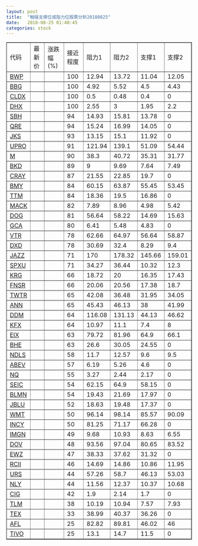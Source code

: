 ```yaml
---
layout: post
title:  "触碰支撑位或阻力位股票分析20180825"
date:   2018-08-25 01:40:45
categories: stock
---
```

<script type="text/javascript">
var stockList = []
stockList.push('gb_bwp');
stockList.push('gb_bbg');
stockList.push('gb_cldx');
stockList.push('gb_dhx');
stockList.push('gb_sbh');
stockList.push('gb_qre');
stockList.push('gb_jks');
stockList.push('gb_upro');
stockList.push('gb_m');
stockList.push('gb_bkd');
stockList.push('gb_cray');
stockList.push('gb_bmy');
stockList.push('gb_ttm');
stockList.push('gb_mack');
stockList.push('gb_dog');
stockList.push('gb_gca');
stockList.push('gb_vtr');
stockList.push('gb_dxd');
stockList.push('gb_jazz');
stockList.push('gb_spxu');
stockList.push('gb_krg');
stockList.push('gb_fnsr');
stockList.push('gb_twtr');
stockList.push('gb_ann');
stockList.push('gb_ddm');
stockList.push('gb_kfx');
stockList.push('gb_eix');
stockList.push('gb_bhe');
stockList.push('gb_ndls');
stockList.push('gb_abev');
stockList.push('gb_nq');
stockList.push('gb_seic');
stockList.push('gb_blmn');
stockList.push('gb_jblu');
stockList.push('gb_wmt');
stockList.push('gb_incy');
stockList.push('gb_imgn');
stockList.push('gb_dov');
stockList.push('gb_ewz');
stockList.push('gb_rcii');
stockList.push('gb_urs');
stockList.push('gb_nly');
stockList.push('gb_cig');
stockList.push('gb_tlm');
stockList.push('gb_tex');
stockList.push('gb_afl');
stockList.push('gb_tivo');
</script>
<table border="1">
 <tr>
 <td>代码</td>
 <td>最新价</td>
 <td>涨跌幅(%)</td>
 <td>接近程度</td>
 <td>阻力1</td>
 <td>阻力2</td>
 <td>支撑1</td>
 <td>支撑2</td>
</tr>
  <tr id="bwp" class="green">
  <td><a href="http://stock.finance.sina.com.cn/usstock/quotes/BWP.html" target="_blank">BWP</a></td><td></td><td></td><td>100</td><td>12.94</td><td>13.72</td><td>11.04</td><td>12.05</td></tr>
  <tr id="bbg" class="red">
  <td><a href="http://stock.finance.sina.com.cn/usstock/quotes/BBG.html" target="_blank">BBG</a></td><td></td><td></td><td>100</td><td>4.92</td><td>5.52</td><td>4.5</td><td>4.43</td></tr>
  <tr id="cldx" class="red">
  <td><a href="http://stock.finance.sina.com.cn/usstock/quotes/CLDX.html" target="_blank">CLDX</a></td><td></td><td></td><td>100</td><td>0.5</td><td>0.48</td><td>0.4</td><td>0</td></tr>
  <tr id="dhx" class="green">
  <td><a href="http://stock.finance.sina.com.cn/usstock/quotes/DHX.html" target="_blank">DHX</a></td><td></td><td></td><td>100</td><td>2.55</td><td>3</td><td>1.95</td><td>2.2</td></tr>
  <tr id="sbh" class="red">
  <td><a href="http://stock.finance.sina.com.cn/usstock/quotes/SBH.html" target="_blank">SBH</a></td><td></td><td></td><td>94</td><td>14.93</td><td>15.81</td><td>13.78</td><td>0</td></tr>
  <tr id="qre" class="red">
  <td><a href="http://stock.finance.sina.com.cn/usstock/quotes/QRE.html" target="_blank">QRE</a></td><td></td><td></td><td>94</td><td>15.24</td><td>16.99</td><td>14.05</td><td>0</td></tr>
  <tr id="jks" class="red">
  <td><a href="http://stock.finance.sina.com.cn/usstock/quotes/JKS.html" target="_blank">JKS</a></td><td></td><td></td><td>93</td><td>13.15</td><td>15.1</td><td>11.92</td><td>0</td></tr>
  <tr id="upro" class="green">
  <td><a href="http://stock.finance.sina.com.cn/usstock/quotes/UPRO.html" target="_blank">UPRO</a></td><td></td><td></td><td>91</td><td>121.94</td><td>139.1</td><td>51.09</td><td>54.44</td></tr>
  <tr id="m" class="red">
  <td><a href="http://stock.finance.sina.com.cn/usstock/quotes/M.html" target="_blank">M</a></td><td></td><td></td><td>90</td><td>38.3</td><td>40.72</td><td>35.31</td><td>31.77</td></tr>
  <tr id="bkd" class="red">
  <td><a href="http://stock.finance.sina.com.cn/usstock/quotes/BKD.html" target="_blank">BKD</a></td><td></td><td></td><td>89</td><td>9</td><td>9.69</td><td>7.64</td><td>7.49</td></tr>
  <tr id="cray" class="red">
  <td><a href="http://stock.finance.sina.com.cn/usstock/quotes/CRAY.html" target="_blank">CRAY</a></td><td></td><td></td><td>87</td><td>21.55</td><td>22.85</td><td>19.7</td><td>0</td></tr>
  <tr id="bmy" class="red">
  <td><a href="http://stock.finance.sina.com.cn/usstock/quotes/BMY.html" target="_blank">BMY</a></td><td></td><td></td><td>84</td><td>60.15</td><td>63.87</td><td>55.45</td><td>53.45</td></tr>
  <tr id="ttm" class="red">
  <td><a href="http://stock.finance.sina.com.cn/usstock/quotes/TTM.html" target="_blank">TTM</a></td><td></td><td></td><td>84</td><td>18.36</td><td>19.5</td><td>16.86</td><td>0</td></tr>
  <tr id="mack" class="green">
  <td><a href="http://stock.finance.sina.com.cn/usstock/quotes/MACK.html" target="_blank">MACK</a></td><td></td><td></td><td>82</td><td>7.89</td><td>8.96</td><td>4.98</td><td>5.42</td></tr>
  <tr id="dog" class="red">
  <td><a href="http://stock.finance.sina.com.cn/usstock/quotes/DOG.html" target="_blank">DOG</a></td><td></td><td></td><td>81</td><td>56.64</td><td>58.22</td><td>14.69</td><td>15.63</td></tr>
  <tr id="gca" class="green">
  <td><a href="http://stock.finance.sina.com.cn/usstock/quotes/GCA.html" target="_blank">GCA</a></td><td></td><td></td><td>80</td><td>6.41</td><td>5.48</td><td>4.83</td><td>0</td></tr>
  <tr id="vtr" class="green">
  <td><a href="http://stock.finance.sina.com.cn/usstock/quotes/VTR.html" target="_blank">VTR</a></td><td></td><td></td><td>78</td><td>62.66</td><td>64.97</td><td>56.64</td><td>58.87</td></tr>
  <tr id="dxd" class="red">
  <td><a href="http://stock.finance.sina.com.cn/usstock/quotes/DXD.html" target="_blank">DXD</a></td><td></td><td></td><td>78</td><td>30.69</td><td>32.4</td><td>8.29</td><td>9.4</td></tr>
  <tr id="jazz" class="red">
  <td><a href="http://stock.finance.sina.com.cn/usstock/quotes/JAZZ.html" target="_blank">JAZZ</a></td><td></td><td></td><td>71</td><td>170</td><td>178.32</td><td>145.66</td><td>159.01</td></tr>
  <tr id="spxu" class="red">
  <td><a href="http://stock.finance.sina.com.cn/usstock/quotes/SPXU.html" target="_blank">SPXU</a></td><td></td><td></td><td>71</td><td>34.27</td><td>36.44</td><td>10.32</td><td>12.3</td></tr>
  <tr id="krg" class="green">
  <td><a href="http://stock.finance.sina.com.cn/usstock/quotes/KRG.html" target="_blank">KRG</a></td><td></td><td></td><td>66</td><td>18.72</td><td>20</td><td>16.35</td><td>17.43</td></tr>
  <tr id="fnsr" class="red">
  <td><a href="http://stock.finance.sina.com.cn/usstock/quotes/FNSR.html" target="_blank">FNSR</a></td><td></td><td></td><td>66</td><td>20.06</td><td>20.56</td><td>17.38</td><td>18.7</td></tr>
  <tr id="twtr" class="green">
  <td><a href="http://stock.finance.sina.com.cn/usstock/quotes/TWTR.html" target="_blank">TWTR</a></td><td></td><td></td><td>65</td><td>42.08</td><td>36.48</td><td>31.95</td><td>34.05</td></tr>
  <tr id="ann" class="red">
  <td><a href="http://stock.finance.sina.com.cn/usstock/quotes/ANN.html" target="_blank">ANN</a></td><td></td><td></td><td>65</td><td>45.43</td><td>46.13</td><td>38</td><td>41.99</td></tr>
  <tr id="ddm" class="green">
  <td><a href="http://stock.finance.sina.com.cn/usstock/quotes/DDM.html" target="_blank">DDM</a></td><td></td><td></td><td>64</td><td>116.08</td><td>131.13</td><td>44.13</td><td>46.62</td></tr>
  <tr id="kfx" class="green">
  <td><a href="http://stock.finance.sina.com.cn/usstock/quotes/KFX.html" target="_blank">KFX</a></td><td></td><td></td><td>64</td><td>10.97</td><td>11.1</td><td>7.4</td><td>8</td></tr>
  <tr id="eix" class="green">
  <td><a href="http://stock.finance.sina.com.cn/usstock/quotes/EIX.html" target="_blank">EIX</a></td><td></td><td></td><td>63</td><td>79.72</td><td>81.96</td><td>64.9</td><td>66.1</td></tr>
  <tr id="bhe" class="red">
  <td><a href="http://stock.finance.sina.com.cn/usstock/quotes/BHE.html" target="_blank">BHE</a></td><td></td><td></td><td>63</td><td>26.6</td><td>30.05</td><td>24.55</td><td>0</td></tr>
  <tr id="ndls" class="red">
  <td><a href="http://stock.finance.sina.com.cn/usstock/quotes/NDLS.html" target="_blank">NDLS</a></td><td></td><td></td><td>58</td><td>11.7</td><td>12.57</td><td>9.6</td><td>9.5</td></tr>
  <tr id="abev" class="green">
  <td><a href="http://stock.finance.sina.com.cn/usstock/quotes/ABEV.html" target="_blank">ABEV</a></td><td></td><td></td><td>57</td><td>6.19</td><td>5.26</td><td>4.6</td><td>0</td></tr>
  <tr id="nq" class="green">
  <td><a href="http://stock.finance.sina.com.cn/usstock/quotes/NQ.html" target="_blank">NQ</a></td><td></td><td></td><td>55</td><td>3.27</td><td>2.44</td><td>2.17</td><td>0</td></tr>
  <tr id="seic" class="green">
  <td><a href="http://stock.finance.sina.com.cn/usstock/quotes/SEIC.html" target="_blank">SEIC</a></td><td></td><td></td><td>54</td><td>62.15</td><td>64.9</td><td>58.15</td><td>0</td></tr>
  <tr id="blmn" class="red">
  <td><a href="http://stock.finance.sina.com.cn/usstock/quotes/BLMN.html" target="_blank">BLMN</a></td><td></td><td></td><td>54</td><td>19.43</td><td>21.69</td><td>17.97</td><td>0</td></tr>
  <tr id="jblu" class="red">
  <td><a href="http://stock.finance.sina.com.cn/usstock/quotes/JBLU.html" target="_blank">JBLU</a></td><td></td><td></td><td>52</td><td>18.63</td><td>19.48</td><td>17.37</td><td>0</td></tr>
  <tr id="wmt" class="red">
  <td><a href="http://stock.finance.sina.com.cn/usstock/quotes/WMT.html" target="_blank">WMT</a></td><td></td><td></td><td>50</td><td>96.14</td><td>98.14</td><td>85.57</td><td>90.09</td></tr>
  <tr id="incy" class="red">
  <td><a href="http://stock.finance.sina.com.cn/usstock/quotes/INCY.html" target="_blank">INCY</a></td><td></td><td></td><td>50</td><td>81.25</td><td>71.17</td><td>66.28</td><td>0</td></tr>
  <tr id="imgn" class="red">
  <td><a href="http://stock.finance.sina.com.cn/usstock/quotes/IMGN.html" target="_blank">IMGN</a></td><td></td><td></td><td>49</td><td>9.68</td><td>10.93</td><td>8.63</td><td>6.55</td></tr>
  <tr id="dov" class="green">
  <td><a href="http://stock.finance.sina.com.cn/usstock/quotes/DOV.html" target="_blank">DOV</a></td><td></td><td></td><td>48</td><td>93.56</td><td>97.04</td><td>80.65</td><td>83.52</td></tr>
  <tr id="ewz" class="green">
  <td><a href="http://stock.finance.sina.com.cn/usstock/quotes/EWZ.html" target="_blank">EWZ</a></td><td></td><td></td><td>47</td><td>38.33</td><td>37.62</td><td>31.32</td><td>0</td></tr>
  <tr id="rcii" class="green">
  <td><a href="http://stock.finance.sina.com.cn/usstock/quotes/RCII.html" target="_blank">RCII</a></td><td></td><td></td><td>46</td><td>14.69</td><td>14.86</td><td>10.86</td><td>11.95</td></tr>
  <tr id="urs" class="green">
  <td><a href="http://stock.finance.sina.com.cn/usstock/quotes/URS.html" target="_blank">URS</a></td><td></td><td></td><td>44</td><td>57.26</td><td>58.7</td><td>46.13</td><td>53.03</td></tr>
  <tr id="nly" class="green">
  <td><a href="http://stock.finance.sina.com.cn/usstock/quotes/NLY.html" target="_blank">NLY</a></td><td></td><td></td><td>44</td><td>11.56</td><td>12.37</td><td>10.37</td><td>10.68</td></tr>
  <tr id="cig" class="green">
  <td><a href="http://stock.finance.sina.com.cn/usstock/quotes/CIG.html" target="_blank">CIG</a></td><td></td><td></td><td>42</td><td>1.9</td><td>2.14</td><td>1.7</td><td>0</td></tr>
  <tr id="tlm" class="green">
  <td><a href="http://stock.finance.sina.com.cn/usstock/quotes/TLM.html" target="_blank">TLM</a></td><td></td><td></td><td>38</td><td>10.19</td><td>10.94</td><td>7.57</td><td>7.93</td></tr>
  <tr id="tex" class="red">
  <td><a href="http://stock.finance.sina.com.cn/usstock/quotes/TEX.html" target="_blank">TEX</a></td><td></td><td></td><td>33</td><td>38.99</td><td>40.37</td><td>36.26</td><td>0</td></tr>
  <tr id="afl" class="green">
  <td><a href="http://stock.finance.sina.com.cn/usstock/quotes/AFL.html" target="_blank">AFL</a></td><td></td><td></td><td>25</td><td>82.82</td><td>89.81</td><td>46.02</td><td>46</td></tr>
  <tr id="tivo" class="red">
  <td><a href="http://stock.finance.sina.com.cn/usstock/quotes/TIVO.html" target="_blank">TIVO</a></td><td></td><td></td><td>25</td><td>13.1</td><td>14.7</td><td>11.5</td><td>0</td></tr>
</table>
